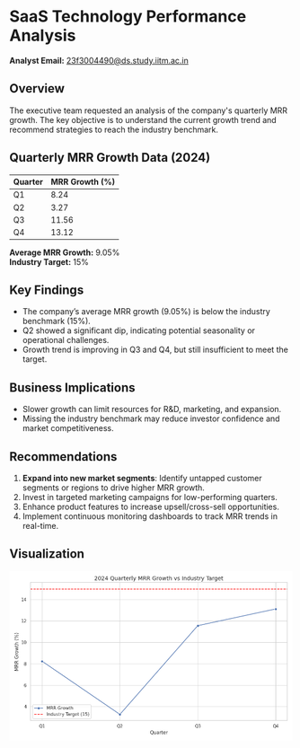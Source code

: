 # SaaS Technology Performance Analysis

**Analyst Email:** 23f3004490@ds.study.iitm.ac.in

## Overview
The executive team requested an analysis of the company's quarterly MRR growth. The key objective is to understand the current growth trend and recommend strategies to reach the industry benchmark.

## Quarterly MRR Growth Data (2024)
| Quarter | MRR Growth (%) |
|---------|----------------|
| Q1      | 8.24           |
| Q2      | 3.27           |
| Q3      | 11.56          |
| Q4      | 13.12          |

**Average MRR Growth:** 9.05%  
**Industry Target:** 15%

## Key Findings
- The company’s average MRR growth (9.05%) is below the industry benchmark (15%).
- Q2 showed a significant dip, indicating potential seasonality or operational challenges.
- Growth trend is improving in Q3 and Q4, but still insufficient to meet the target.

## Business Implications
- Slower growth can limit resources for R&D, marketing, and expansion.
- Missing the industry benchmark may reduce investor confidence and market competitiveness.

## Recommendations
1. **Expand into new market segments**: Identify untapped customer segments or regions to drive higher MRR growth.
2. Invest in targeted marketing campaigns for low-performing quarters.
3. Enhance product features to increase upsell/cross-sell opportunities.
4. Implement continuous monitoring dashboards to track MRR trends in real-time.

## Visualization
![MRR Growth vs Industry Benchmark](mrr_growth_chart.png)
